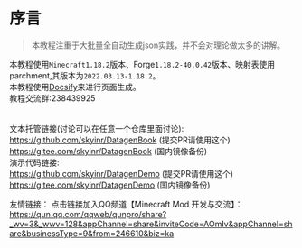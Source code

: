 # 序言

> 本教程注重于大批量全自动生成json实践，并不会对理论做太多的讲解。

本教程使用`Minecraft1.18.2`版本、Forge`1.18.2-40.0.42`版本、映射表使用parchment,其版本为`2022.03.13-1.18.2`。\
本教程使用[Docsify](https://docsify.js.org/#/zh-cn/)来进行页面生成。\
教程交流群:238439925\
\
\
文本托管链接(讨论可以在任意一个仓库里面讨论):\
<https://github.com/skyinr/DatagenBook> (提交PR请使用这个)\
<https://gitee.com/skyinr/DatagenBook> (国内镜像备份)\
演示代码链接: \
<https://github.com/skyinr/DatagenDemo> (提交PR请使用这个)\
<https://gitee.com/skyinr/DatagenDemo> (国内镜像备份)

友情链接：
点击链接加入QQ频道【Minecraft Mod 开发与交流】：https://qun.qq.com/qqweb/qunpro/share?_wv=3&_wwv=128&appChannel=share&inviteCode=AOmIv&appChannel=share&businessType=9&from=246610&biz=ka
